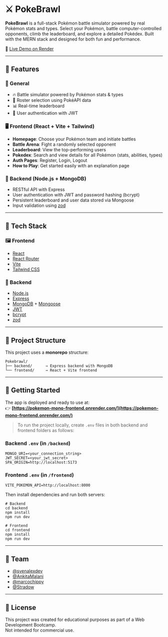 # ⚔️ PokeBrawl

**PokeBrawl** is a full-stack Pokémon battle simulator powered by real Pokémon stats and types. Select your Pokémon, battle computer-controlled opponents, climb the leaderboard, and explore a detailed Pokédex. Built with the MERN stack and designed for both fun and performance.

🔗 [Live Demo on Render](https://pokemon-mono-frontend.onrender.com/)  

---

## 🧩 Features

### 🔮 General

- 🔥 Battle simulator powered by Pokémon stats & types
- 🎯 Roster selection using PokéAPI data
- 📊 Real-time leaderboard
- 🔐 User authentication with JWT

### 🖥️ Frontend (React + Vite + Tailwind)

- **Homepage**: Choose your Pokémon team and initiate battles
- **Battle Arena**: Fight a randomly selected opponent
- **Leaderboard**: View the top-performing users
- **Pokedex**: Search and view details for all Pokémon (stats, abilities, types)
- **Auth Pages**: Register, Login, Logout
- **How to Play**: Get started easily with an explanation page

### 🧪 Backend (Node.js + MongoDB)

- RESTful API with Express
- User authentication with JWT and password hashing (bcrypt)
- Persistent leaderboard and user data stored via Mongoose
- Input validation using [zod](https://github.com/colinhacks/zod)

---

## 🧱 Tech Stack

### 🖼️ Frontend

- [React](https://reactjs.org/)
- [React Router](https://reactrouter.com/)
- [Vite](https://vitejs.dev/)
- [Tailwind CSS](https://tailwindcss.com/)

### 🔧 Backend

- [Node.js](https://nodejs.org/)
- [Express](https://expressjs.com/)
- [MongoDB](https://www.mongodb.com/) + [Mongoose](https://mongoosejs.com/)
- [JWT](https://jwt.io/)
- [bcrypt](https://github.com/kelektiv/node.bcrypt.js)
- [zod](https://github.com/colinhacks/zod)

---

## 📁 Project Structure

This project uses a **monorepo** structure:

    Pokebrawl/
    ├── backend/      → Express backend with MongoDB
    └── frontend/     → React + Vite frontend

---

## 🚀 Getting Started

The app is deployed and ready to use at:  
👉 **[https://pokemon-mono-frontend.onrender.com/](https://pokemon-mono-frontend.onrender.com/)**

> To run the project locally, create `.env` files in both backend and frontend folders as follows:

### Backend `.env` (in `/backend`)

    MONGO_URI=<your_connection_string>
    JWT_SECRET=<your_jwt_secret>
    SPA_ORIGIN=http://localhost:5173

### Frontend `.env` (in `/frontend`)

    VITE_POKEMON_API=http://localhost:8000

Then install dependencies and run both servers:

    # Backend
    cd backend
    npm install
    npm run dev

    # Frontend
    cd frontend
    npm install
    npm run dev

---

## 👥 Team

- [@svenalexdev](https://github.com/your-github-handle)
- [@AnkitaMalani](https://github.com/AnkitaMalani)
- [@marcochippy](https://github.com/marcochippy)  
- [@Stradow](https://github.com/Stradow)

---

## 📜 License

This project was created for educational purposes as part of a Web Development Bootcamp.  
Not intended for commercial use.
